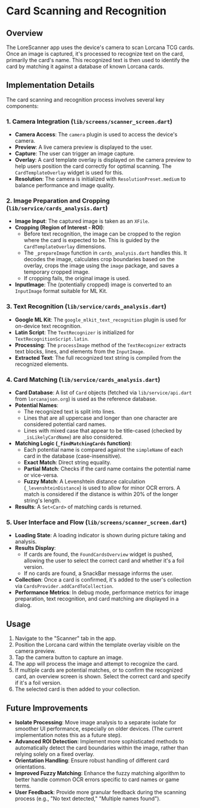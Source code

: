 # Card Scanning and Recognition

## Overview

The LoreScanner app uses the device's camera to scan Lorcana TCG cards. Once an image is captured, it's processed to recognize text on the card, primarily the card's name. This recognized text is then used to identify the card by matching it against a database of known Lorcana cards.

## Implementation Details

The card scanning and recognition process involves several key components:

### 1. Camera Integration (`lib/screens/scanner_screen.dart`)

-   **Camera Access**: The `camera` plugin is used to access the device's camera.
-   **Preview**: A live camera preview is displayed to the user.
-   **Capture**: The user can trigger an image capture.
-   **Overlay**: A card template overlay is displayed on the camera preview to help users position the card correctly for optimal scanning. The `CardTemplateOverlay` widget is used for this.
-   **Resolution**: The camera is initialized with `ResolutionPreset.medium` to balance performance and image quality.

### 2. Image Preparation and Cropping (`lib/service/cards_analysis.dart`)

-   **Image Input**: The captured image is taken as an `XFile`.
-   **Cropping (Region of Interest - ROI)**:
    -   Before text recognition, the image can be cropped to the region where the card is expected to be. This is guided by the `CardTemplateOverlay` dimensions.
    -   The `_prepareImage` function in `cards_analysis.dart` handles this. It decodes the image, calculates crop boundaries based on the overlay, crops the image using the `image` package, and saves a temporary cropped image.
    -   If cropping fails, the original image is used.
-   **InputImage**: The (potentially cropped) image is converted to an `InputImage` format suitable for ML Kit.

### 3. Text Recognition (`lib/service/cards_analysis.dart`)

-   **Google ML Kit**: The `google_mlkit_text_recognition` plugin is used for on-device text recognition.
-   **Latin Script**: The `TextRecognizer` is initialized for `TextRecognitionScript.latin`.
-   **Processing**: The `processImage` method of the `TextRecognizer` extracts text blocks, lines, and elements from the `InputImage`.
-   **Extracted Text**: The full recognized text string is compiled from the recognized elements.

### 4. Card Matching (`lib/service/cards_analysis.dart`)

-   **Card Database**: A list of `Card` objects (fetched via `lib/service/api.dart` from `lorcanajson.org`) is used as the reference database.
-   **Potential Names**:
    -   The recognized text is split into lines.
    -   Lines that are all uppercase and longer than one character are considered potential card names.
    -   Lines with mixed case that appear to be title-cased (checked by `_isLikelyCardName`) are also considered.
-   **Matching Logic (`_findMatchingCards` function)**:
    -   Each potential name is compared against the `simpleName` of each card in the database (case-insensitive).
    -   **Exact Match**: Direct string equality.
    -   **Partial Match**: Checks if the card name contains the potential name or vice-versa.
    -   **Fuzzy Match**: A Levenshtein distance calculation (`_levenshteinDistance`) is used to allow for minor OCR errors. A match is considered if the distance is within 20% of the longer string's length.
-   **Results**: A `Set<Card>` of matching cards is returned.

### 5. User Interface and Flow (`lib/screens/scanner_screen.dart`)

-   **Loading State**: A loading indicator is shown during picture taking and analysis.
-   **Results Display**:
    -   If cards are found, the `FoundCardsOverview` widget is pushed, allowing the user to select the correct card and whether it's a foil version.
    -   If no cards are found, a SnackBar message informs the user.
-   **Collection**: Once a card is confirmed, it's added to the user's collection via `CardsProvider.addCardToCollection`.
-   **Performance Metrics**: In debug mode, performance metrics for image preparation, text recognition, and card matching are displayed in a dialog.

## Usage

1.  Navigate to the "Scanner" tab in the app.
2.  Position the Lorcana card within the template overlay visible on the camera preview.
3.  Tap the camera button to capture an image.
4.  The app will process the image and attempt to recognize the card.
5.  If multiple cards are potential matches, or to confirm the recognized card, an overview screen is shown. Select the correct card and specify if it's a foil version.
6.  The selected card is then added to your collection.

## Future Improvements

-   **Isolate Processing**: Move image analysis to a separate isolate for smoother UI performance, especially on older devices. (The current implementation notes this as a future step).
-   **Advanced ROI Detection**: Implement more sophisticated methods to automatically detect the card boundaries within the image, rather than relying solely on a fixed overlay.
-   **Orientation Handling**: Ensure robust handling of different card orientations.
-   **Improved Fuzzy Matching**: Enhance the fuzzy matching algorithm to better handle common OCR errors specific to card names or game terms.
-   **User Feedback**: Provide more granular feedback during the scanning process (e.g., "No text detected," "Multiple names found").
